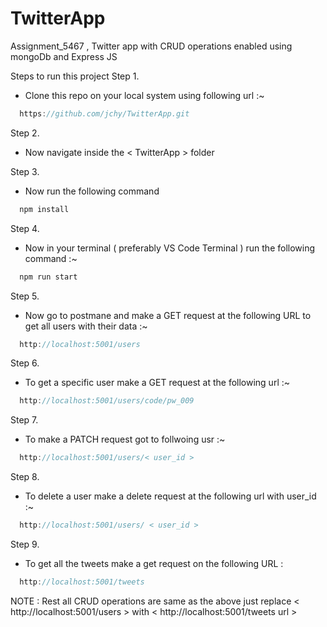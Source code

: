 # TwitterApp
Assignment_5467 , Twitter app with CRUD operations enabled using mongoDb and Express JS

Steps to run this project
Step 1.
- Clone this repo on your local system using following url :~
```js
  https://github.com/jchy/TwitterApp.git
```
Step 2.
- Now navigate inside the < TwitterApp > folder 

Step 3.
- Now run the following command
```js
  npm install
```

Step 4.
- Now in your terminal ( preferably VS Code Terminal ) run the following command :~
```js
  npm run start
```
Step 5.
- Now go to postmane and make a GET request at the following URL to get all users with their data :~
```js
  http://localhost:5001/users
```

Step 6.
- To get a specific user make a GET request at the following url :~
```js
  http://localhost:5001/users/code/pw_009
```

Step 7.
- To make a PATCH request got to follwoing usr :~
```js
  http://localhost:5001/users/< user_id >
```

Step 8.
- To delete a user make a delete request at the following url with user_id :~
```js
  http://localhost:5001/users/ < user_id >
```
Step 9. 
- To get all the tweets make a get request on the following URL :
```js
  http://localhost:5001/tweets
```
NOTE :  Rest all CRUD operations are same as the above just replace < http://localhost:5001/users > with < http://localhost:5001/tweets url >
